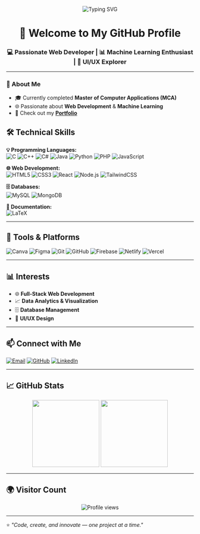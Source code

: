 <!-- Typing SVG -->
<p align="center">
  <img src="https://readme-typing-svg.herokuapp.com?font=Fira+Code&size=28&pause=1000&color=1E90FF&center=true&vCenter=true&width=600&lines=Hi+%F0%9F%91%8B%2C+I'm+Varun+M+C;Web+Developer+%26+Machine+Learning+Enthusiast;I+Love+to+Code+%26+Create+Things!" alt="Typing SVG" />
</p>

<h1 align="center">🚀 Welcome to My GitHub Profile</h1>
<h3 align="center">💻 Passionate Web Developer | 📊 Machine Learning Enthusiast | 🎨 UI/UX Explorer</h3>

---
### 🚀 About Me
- 🎓 Currently completed **Master of Computer Applications (MCA)**
- 🌐 Passionate about **Web Development** & **Machine Learning**
- 📂 Check out my **[Portfolio](https://porfolio-18bs.vercel.app/)**

## 🛠️ Technical Skills  

**💡 Programming Languages:**  
![C](https://img.shields.io/badge/C-A8B9CC?style=for-the-badge&logo=c&logoColor=white)
![C++](https://img.shields.io/badge/C++-00599C?style=for-the-badge&logo=cplusplus&logoColor=white)
![C#](https://img.shields.io/badge/C%23-239120?style=for-the-badge&logo=csharp&logoColor=white)
![Java](https://img.shields.io/badge/Java-007396?style=for-the-badge&logo=java&logoColor=white)
![Python](https://img.shields.io/badge/Python-3776AB?style=for-the-badge&logo=python&logoColor=white)
![PHP](https://img.shields.io/badge/PHP-777BB4?style=for-the-badge&logo=php&logoColor=white)
![JavaScript](https://img.shields.io/badge/JavaScript-F7DF1E?style=for-the-badge&logo=javascript&logoColor=black)

**🌐 Web Development:**  
![HTML5](https://img.shields.io/badge/HTML5-E34F26?style=for-the-badge&logo=html5&logoColor=white)
![CSS3](https://img.shields.io/badge/CSS3-1572B6?style=for-the-badge&logo=css3&logoColor=white)
![React](https://img.shields.io/badge/React-61DAFB?style=for-the-badge&logo=react&logoColor=black)
![Node.js](https://img.shields.io/badge/Node.js-339933?style=for-the-badge&logo=node.js&logoColor=white)
![TailwindCSS](https://img.shields.io/badge/-TailwindCSS-38B2AC?style=flat&logo=tailwind-css&logoColor=white)


**🗄️ Databases:**  
![MySQL](https://img.shields.io/badge/MySQL-4479A1?style=for-the-badge&logo=mysql&logoColor=white)
![MongoDB](https://img.shields.io/badge/MongoDB-4EA94B?style=for-the-badge&logo=mongodb&logoColor=white)

**📝 Documentation:**  
![LaTeX](https://img.shields.io/badge/LaTeX-008080?style=for-the-badge&logo=latex&logoColor=white)

---

## 🧰 Tools & Platforms  

![Canva](https://img.shields.io/badge/Canva-00C4CC?style=for-the-badge&logo=canva&logoColor=white)
![Figma](https://img.shields.io/badge/Figma-F24E1E?style=for-the-badge&logo=figma&logoColor=white)
![Git](https://img.shields.io/badge/Git-F05033?style=for-the-badge&logo=git&logoColor=white)
![GitHub](https://img.shields.io/badge/GitHub-181717?style=for-the-badge&logo=github&logoColor=white)
![Firebase](https://img.shields.io/badge/-Firebase-FFCA28?style=flat&logo=firebase&logoColor=black)
![Netlify](https://img.shields.io/badge/-Netlify-00C7B7?style=flat&logo=netlify&logoColor=white)
![Vercel](https://img.shields.io/badge/-Vercel-000000?style=flat&logo=vercel&logoColor=white)

---

## 📊 Interests  

- 🌐 **Full-Stack Web Development**  
- 📈 **Data Analytics & Visualization**  
- 🗄️ **Database Management**  
- 🎨 **UI/UX Design**  

---

## 📫 Connect with Me  

[![Email](https://img.shields.io/badge/Email-D14836?style=for-the-badge&logo=gmail&logoColor=white)](mailto:varunmcchinthu@gmail.com)
[![GitHub](https://img.shields.io/badge/GitHub-100000?style=for-the-badge&logo=github&logoColor=white)](https://github.com/VarunMC)
[![LinkedIn](https://img.shields.io/badge/LinkedIn-0077B5?style=for-the-badge&logo=linkedin&logoColor=white)](YOUR_LINKEDIN_LINK)


---

## 📈 GitHub Stats  

<p align="center">
  <img src="https://github-readme-stats.vercel.app/api?username=VarunMC&show_icons=true&theme=tokyonight" height="180" />
  <img src="https://github-readme-streak-stats.herokuapp.com/?user=VarunMC&theme=tokyonight" height="180" />
</p>

---

## 🌍 Visitor Count  

<p align="center">
  <img src="https://komarev.com/ghpvc/?username=VarunMC&label=Profile%20Views&color=blueviolet&style=for-the-badge" alt="Profile views" />
</p>

---

⭐ *"Code, create, and innovate — one project at a time."*
